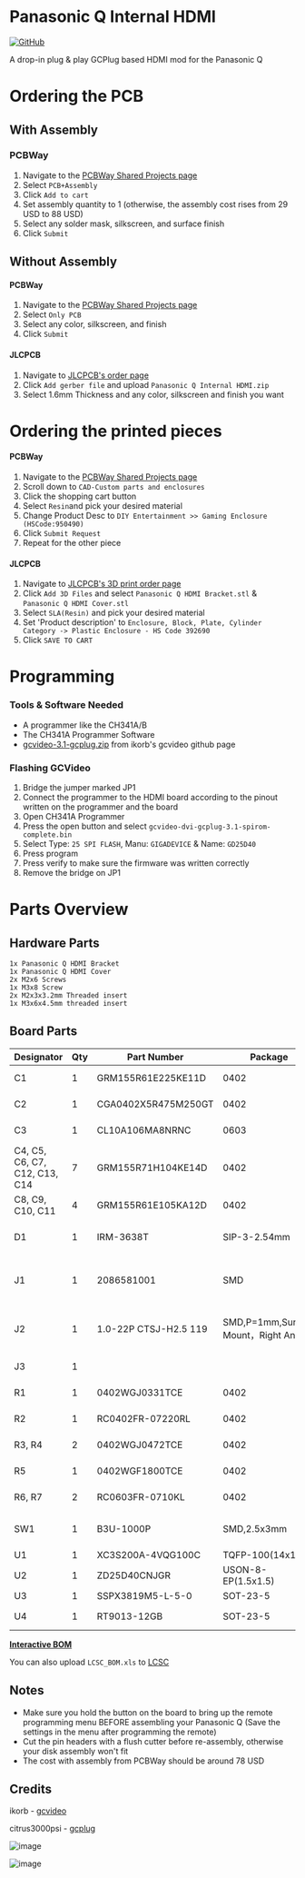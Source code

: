 
# Panasonic Q Internal HDMI

[![GitHub](https://img.shields.io/badge/License-CC_BY--NC--SA_4.0-lightgrey.svg)](https://creativecommons.org/licenses/by-nc-sa/4.0/)

A drop-in plug & play GCPlug based HDMI mod for the Panasonic Q

# Ordering the PCB

## **With Assembly**

### PCBWay
1. Navigate to the [PCBWay Shared Projects page](https://www.pcbway.com/project/shareproject/Panasonic_Q_Drop_in_Internal_HDMI_Mod_c8eb0727.html)
2. Select `PCB+Assembly`
3. Click `Add to cart`
4. Set assembly quantity to 1 (otherwise, the assembly cost rises from 29 USD to 88 USD)
5. Select any solder mask, silkscreen, and surface finish
6. Click `Submit`

## **Without Assembly**

#### PCBWay
1. Navigate to the [PCBWay Shared Projects page](https://www.pcbway.com/project/shareproject/Panasonic_Q_Drop_in_Internal_HDMI_Mod_c8eb0727.html)
2. Select `Only PCB`
3. Select any color, silkscreen, and finish
4. Click `Submit`

#### JLCPCB
1. Navigate to [JLCPCB's order page](https://cart.jlcpcb.com/quote)
2. Click `Add gerber file` and upload `Panasonic Q Internal HDMI.zip`
3. Select 1.6mm Thickness and any color, silkscreen and finish you want

# Ordering the printed pieces
#### PCBWay
1. Navigate to the [PCBWay Shared Projects page](https://www.pcbway.com/project/shareproject/Panasonic_Q_Drop_in_Internal_HDMI_Mod_c8eb0727.html)
2. Scroll down to `CAD-Custom parts and enclosures`
3. Click the shopping cart button
4. Select `Resin`and pick your desired material
5. Change Product Desc to `DIY Entertainment >> Gaming Enclosure (HSCode:950490)`
6. Click `Submit Request`
7. Repeat for the other piece

#### JLCPCB
1. Navigate to [JLCPCB's 3D print order page](https://jlc3dp.com/3d-printing-quote)
2. Click `Add 3D Files` and select `Panasonic Q HDMI Bracket.stl` & `Panasonic Q HDMI Cover.stl`
3. Select `SLA(Resin)` and pick your desired material
4. Set 'Product description' to `Enclosure, Block, Plate, Cylinder Category -> Plastic Enclosure - HS Code 392690`
5. Click `SAVE TO CART`

# Programming
### Tools & Software Needed
- A programmer like the CH341A/B
- The CH341A Programmer Software
-  [gcvideo-3.1-gcplug.zip](https://github.com/ikorb/gcvideo/releases/tag/GCVideo-DVI_release_3.1) from ikorb's gcvideo github page
### Flashing GCVideo
1. Bridge the jumper marked JP1
2. Connect the programmer to the HDMI board according to the pinout written on the programmer and the board
3. Open CH341A Programmer
4. Press the open button and select `gcvideo-dvi-gcplug-3.1-spirom-complete.bin`
5. Select Type: `25 SPI FLASH`, Manu: `GIGADEVICE` & Name: `GD25D40`
6. Press program
7. Press verify to make sure the firmware was written correctly
8. Remove the bridge on JP1

# Parts Overview
## Hardware Parts
```
1x Panasonic Q HDMI Bracket
1x Panasonic Q HDMI Cover
2x M2x6 Screws
1x M3x8 Screw
2x M2x3x3.2mm Threaded insert
1x M3x6x4.5mm threaded insert
```

## Board Parts
| Designator                    | Qty | Part Number           | Package                              | Description                            | LCSC Part# |
|-------------------------------|-----|-----------------------|--------------------------------------|----------------------------------------|-----------|
| C1                            | 1   | GRM155R61E225KE11D    | 0402                                 | 2.2uF Capacitor                        | C385032   |
| C2                            | 1   | CGA0402X5R475M250GT   | 0402                                 | 4.7uF Capacitor                        | C6119795  |
| C3                            | 1   | CL10A106MA8NRNC       | 0603                                 | 10uF Capacitor                         | C96446    |
| C4, C5, C6, C7, C12, C13, C14 | 7   | GRM155R71H104KE14D    | 0402                                 | 100nF Capacitor                        | C77020    |
| C8, C9, C10, C11              | 4   | GRM155R61E105KA12D    | 0402                                 | 1uF Capacitor                          | C77009    |
| D1                            | 1   | IRM-3638T             | SIP-3-2.54mm                         | 38kHz Infrared Receiver                | C16216    |
| J1                            | 1   | 2086581001            | SMD                                  | MOLEX 2086581001 HDMI Connector        | C916313   |
| J2                            | 1   | 1.0-22P CTSJ-H2.5 119 | SMD,P=1mm,Surface Mount，Right Angle | 22 Pin Top Contact 1mm Pitch Connector | C5373501  |
| J3                            | 1   |                       |                                      | 1x6 2.54mm Pin Header                  |           |
| R1                            | 1   | 0402WGJ0331TCE        | 0402                                 | 330Ω Resistor                          | C12246    |
| R2                            | 1   | RC0402FR-07220RL      | 0402                                 | 220Ω Resistor                          | C112291   |
| R3, R4                        | 2   | 0402WGJ0472TCE        | 0402                                 | 4.7kΩ Resistor                         | C25940    |
| R5                            | 1   | 0402WGF1800TCE        | 0402                                 | 180Ω Resistor                          | C38941    |
| R6, R7                        | 2   | RC0603FR-0710KL       | 0402                                 | 10kΩ Resistor                          | C98220    |
| SW1                           | 1   | B3U-1000P             | SMD,2.5x3mm                          | Remote Programming Button              | C231329   |
| U1                            | 1   | XC3S200A-4VQG100C     | TQFP-100(14x14)                      | XILINX FPGA                            | C1521645  |
| U2                            | 1   | ZD25D40CNJGR          | USON-8-EP(1.5x1.5)                   | SPI NOR Flash                          | C3646778  |
| U3                            | 1   | SSPX3819M5-L-5-0      | SOT-23-5                             | 5V Regulator                           | C20617302 |
| U4                            | 1   | RT9013-12GB           | SOT-23-5                             | 1.2V Regulator                         | C58464    |

[**Interactive BOM**](https://martinrefseth.com/ibom/QInternalHDMI.html)

You can also upload `LCSC_BOM.xls` to [LCSC](https://www.lcsc.com/inquiry)

## Notes
- Make sure you hold the button on the board to bring up the remote programming menu BEFORE assembling your Panasonic Q (Save the settings in the menu after programming the remote)
- Cut the pin headers with a flush cutter before re-assembly, otherwise your disk assembly won't fit
- The cost with assembly from PCBWay should be around 78 USD


## Credits

ikorb - [gcvideo](https://github.com/ikorb/gcvideo)

citrus3000psi - [gcplug](https://www.reddit.com/r/Gamecube/comments/7gduxq/build_your_own_gcplug/)


![image](https://github.com/user-attachments/assets/b35e1229-5001-494f-b594-a2854504505b)

![image](https://github.com/user-attachments/assets/1d111fb5-5a61-4286-8797-cf4821135f15)

